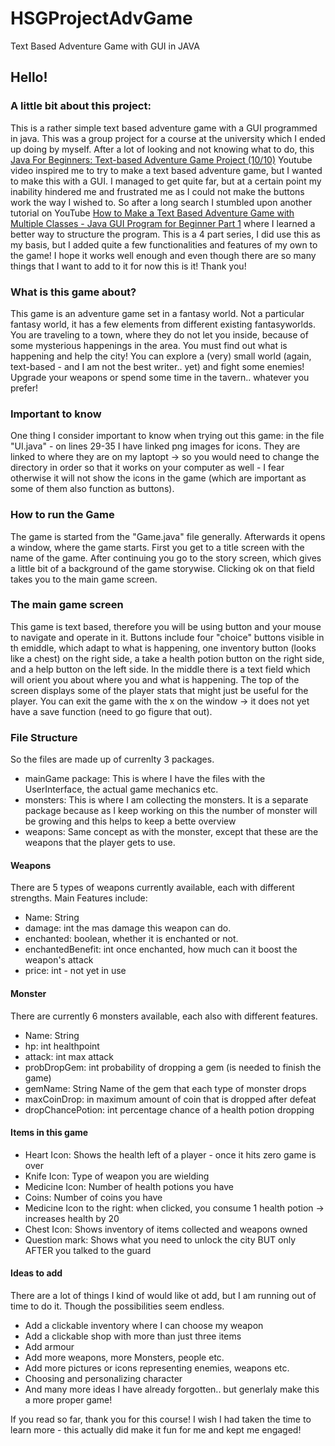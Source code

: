 # HSGProjectAdvGame
Text Based Adventure Game with GUI in JAVA


## Hello!

### A little bit about this project:
This is a rather simple text based adventure game with a GUI programmed in java. This was a group project for a course at the university which I ended up doing by myself.
After a lot of looking and not knowing what to do, this [Java For Beginners: Text-based Adventure Game Project (10/10)](https://www.youtube.com/watch?v=EpB9u4ItOYU) Youtube video inspired me to try to make a text based adventure game, but I wanted to make this with a GUI. I managed to get quite far, but at a certain point my inability hindered me and frustrated me as I could not make the buttons work the way I wished to. So after a long search I stumbled upon another tutorial on YouTube [How to Make a Text Based Adventure Game with Multiple Classes - Java GUI Program for Beginner Part 1](https://youtu.be/Y5gnsK6PWbk) where I learned a better way to structure the program. This is a 4 part series, I did use this as my basis, but I added quite a few functionalities and features of my own to the game! I hope it works well enough and even though there are so many things that I want to add to it for now this is it! Thank you!

### What is this game about?
This game is an adventure game set in a fantasy world. Not a particular fantasy world, it has a few elements from different existing fantasyworlds.  You are traveling to a town, where they do not let you inside, because of some mysterious happenings in the area. You must find out what is happening and help the city! You can explore a (very) small world (again, text-based  - and I am not the best writer.. yet) and fight some enemies! Upgrade your weapons or spend some time in the tavern.. whatever you prefer!

### Important to know
One thing I consider important to know when trying out this game: in the file "UI.java" - on lines 29-35 I have linked png images for icons. They are linked to where they are on my laptopt -> so you would need to change the directory in order so that it works on your computer as well - I fear otherwise it will not show the icons in the game (which are important as some of them also function as buttons).

### How to run the Game
The game is started from the "Game.java" file generally. Afterwards it opens a window, where the game starts. First you get to a title screen with the name of the game. After continuing you go to the story screen, which gives a little bit of a background of the game storywise. Clicking ok on that field takes you to the main game screen.

### The main game screen
This game is text based, therefore you will be using button and your mouse to navigate and operate in it. Buttons include four "choice" buttons visible in th emiddle, which adapt to what is happening, one inventory button (looks like a chest) on the right side, a take a health potion button on the right side, and a help button on the left side. In the middle there is a text field which will orient you about where you and what is happening. The top of the screen displays some of the player stats that might just be useful for the player. You can exit the game with the x on the window -> it does not yet have a save function (need to go figure that out).

### File Structure
So the files are made up of currenlty 3 packages.
- mainGame package: This is where I have the files with the UserInterface, the actual game mechanics etc.
- monsters: This is where I am collecting the monsters. It is a separate package because as I keep working on this the number of monster will be growing and this helps to keep a bette overview
- weapons: Same concept as with the monster, except that these are the weapons that the player gets to use.

#### Weapons
There are 5 types of weapons currently available, each with different strengths.
Main Features include:
- Name: String
- damage: int the mas damage this weapon can do.
- enchanted: boolean, whether it is enchanted or not.
- enchantedBenefit: int once enchanted, how much can it boost the weapon's attack
- price: int - not yet in use

#### Monster
There are currently 6 monsters available, each also with different features.
- Name: String
- hp: int healthpoint
- attack: int max attack
- probDropGem: int probability of dropping a gem (is needed to finish the game)
- gemName: String Name of the gem that each type of monster drops
- maxCoinDrop: in maximum amount of coin that is dropped after defeat
- dropChancePotion: int percentage chance of a health potion dropping

#### Items in this game
- Heart Icon: Shows the health left of a player - once it hits zero game is over
- Knife Icon: Type of weapon you are wielding
- Medicine Icon: Number of health potions you have
- Coins: Number of coins you have
- Medicine Icon to the right: when clicked, you consume 1 health potion -> increases health by 20
- Chest Icon: Shows inventory of items collected and weapons owned
- Question mark: Shows what you need to unlock the city BUT only AFTER you talked to the guard

#### Ideas to add
There are a lot of things I kind of would like ot add, but I am running out of time to do it. Though the possibilities seem endless.
- Add a clickable inventory where I can choose my weapon
- Add a clickable shop with more than just three items
- Add armour
- Add more weapons, more Monsters, people etc.
- Add more pictures or icons representing enemies, weapons etc.
- Choosing and personalizing character
- And many more ideas I have already forgotten.. but generlaly make this a more proper game!

If you read so far, thank you for this course! I wish I had taken the time to learn more - this actually did make it fun for me and kept me engaged!
